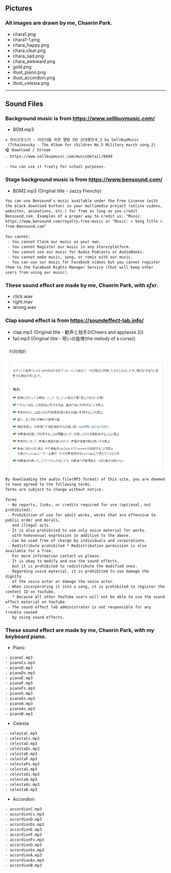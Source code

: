 ## **Pictures**

### **All images are drawn by me, Chaerin Park.**

 - chara1.png
 - chara1-1.png
 - chara_happy.png
 - chara.clear.png
 - chara_sad.png
 - chara_awkward.png
 - gold.png
 - illust_piano.png
 - illust_accordion.png
 - illust_celesta.png


---

## **Sound Files**

### **Background music is from https://www.sellbuymusic.com/**
  - BGM.mp3
 ```
✔ 차이코프스키 - 어린이를 위한 앨범 5번 군대행진곡_2 by SellBuyMusic
  (Tchaikovsky - The Album for children No.5 Military march song_2)
🎧 Download / Stream 
- https://www.sellbuymusic.com/musicDetail/8689

- You can use it freely for school purposes.
 ```


### **Stage background music is from https://www.bensound.com/**
 - BGM2.mp3  (Original title - Jazzy Frenchy)
```
You can use Bensound's music available under the Free License (with the black download button) in your multimedia project (online videos, websites, animations, etc.) for free as long as you credit Bensound.com. Examples of a proper way to credit us: "Music: https://www.bensound.com/royalty-free-music or "Music: « Song Title » from Bensound.com"

You cannot:
 - You cannot Claim our music as your own.
 - You cannot Register our music in any store/platform.
 - You cannot use our music for Audio Podcasts or AudioBooks.
 - You cannot make music, song, or remix with our music.
 - You can use our music for Facebook videos but you cannot register them to the Facebook Rights Manager Service (that will keep other users from using our music).
```

### **These sound effect are made by me, Chaerin Park, with _sfxr_.**
 - click.wav
 - right.mav
 - wrong.wav


### **Clap sound effect is from https://soundeffect-lab.info/**
  - clap.mp3  (Original title - 歓声と拍手2(Cheers and applause 2))
  - fail.mp3  (Original title - 呪いの旋律(the melody of a curse))

![koukaonrabo](/media/picture/koukaonrabo.png)

```
By downloading the audio file(MP3 format) of this site, you are deemed to have agreed to the following terms.
Terms are subject to change without notice.

Terms
 - No reports, links, or credits required for use (optional, not prohibited).
 - Prohibition of use for adult works, works that are offensive to public order and morals,
   and illegal acts.
 - It is also prohibited to use only voice material for works.
   with homosexual expression in addition to the above.
 - Can be used free of charge by individuals and corporations.
 - Redistribute prohibited * Redistribution permission is also available for a free.
   For more information contact us please.
 - It is okay to modify and use the sound effects,
   but it is prohibited to redistribute the modified ones.
 - Regarding voice material, it is prohibited to use damage the dignity
   of the voice actor or damage the voice actor.
 - When incorporating it into a song, it is prohibited to register the content ID on YouTube.
   * Because all other YouTube users will not be able to use the sound effect material on YouTube.
 - The sound effect lab administrator is not responsible for any trouble caused
   by using sound effects.
```

 
### **These sound effect are made by me, Chaerin Park, with my keyboard piano.**
 - Piano
 ```
 - pianoC.mp3
 - pianoCs.mp3
 - pianoD.mp3
 - pianoDs.mp3
 - pianoE.mp3
 - pianoF.mp3
 - pianoFs.mp3
 - pianoG.mp3
 - pianoGs.mp3
 - pianoA.mp3
 - pianoAs.mp3
 - pianoB.mp3
 ```

 - Celesta
  ```
 - celestaC.mp3
 - celestaCs.mp3
 - celestaD.mp3
 - celestaDs.mp3
 - celestaE.mp3
 - celestaF.mp3
 - celestaFs.mp3
 - celestaG.mp3
 - celestaGs.mp3
 - celestaA.mp3
 - celestaAs.mp3
 - celestaB.mp3
 ```

 - Accordion
  ```
 - accordionC.mp3
 - accordionCs.mp3
 - accordionD.mp3
 - accordionDs.mp3
 - accordionE.mp3
 - accordionF.mp3
 - accordionFs.mp3
 - accordionG.mp3
 - accordionGs.mp3
 - accordionA.mp3
 - accordionAs.mp3
 - accordionB.mp3
 ```
